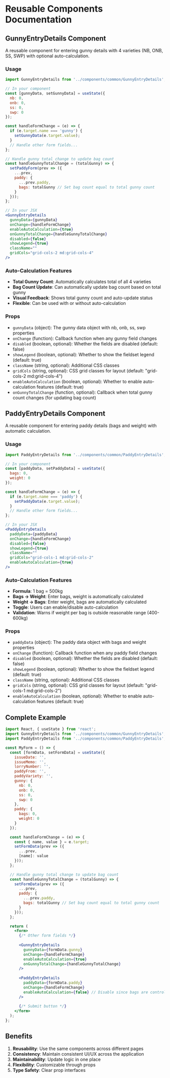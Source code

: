 # Reusable Components Documentation

## GunnyEntryDetails Component

A reusable component for entering gunny details with 4 varieties (NB, ONB, SS, SWP) with optional auto-calculation.

### Usage

```jsx
import GunnyEntryDetails from '../components/common/GunnyEntryDetails';

// In your component
const [gunnyData, setGunnyData] = useState({
  nb: 0,
  onb: 0,
  ss: 0,
  swp: 0
});

const handleFormChange = (e) => {
  if (e.target.name === 'gunny') {
    setGunnyData(e.target.value);
  }
  // Handle other form fields...
};

// Handle gunny total change to update bag count
const handleGunnyTotalChange = (totalGunny) => {
  setPaddyForm(prev => ({
    ...prev,
    paddy: {
      ...prev.paddy,
      bags: totalGunny // Set bag count equal to total gunny count
    }
  }));
};

// In your JSX
<GunnyEntryDetails
  gunnyData={gunnyData}
  onChange={handleFormChange}
  enableAutoCalculation={true}
  onGunnyTotalChange={handleGunnyTotalChange}
  disabled={false}
  showLegend={true}
  className=""
  gridCols="grid-cols-2 md:grid-cols-4"
/>
```

### Auto-Calculation Features

- **Total Gunny Count**: Automatically calculates total of all 4 varieties
- **Bag Count Update**: Can automatically update bag count based on total gunny
- **Visual Feedback**: Shows total gunny count and auto-update status
- **Flexible**: Can be used with or without auto-calculation

### Props

- `gunnyData` (object): The gunny data object with nb, onb, ss, swp properties
- `onChange` (function): Callback function when any gunny field changes
- `disabled` (boolean, optional): Whether the fields are disabled (default: false)
- `showLegend` (boolean, optional): Whether to show the fieldset legend (default: true)
- `className` (string, optional): Additional CSS classes
- `gridCols` (string, optional): CSS grid classes for layout (default: "grid-cols-2 md:grid-cols-4")
- `enableAutoCalculation` (boolean, optional): Whether to enable auto-calculation features (default: true)
- `onGunnyTotalChange` (function, optional): Callback when total gunny count changes (for updating bag count)

## PaddyEntryDetails Component

A reusable component for entering paddy details (bags and weight) with automatic calculation.

### Usage

```jsx
import PaddyEntryDetails from '../components/common/PaddyEntryDetails';

// In your component
const [paddyData, setPaddyData] = useState({
  bags: 0,
  weight: 0
});

const handleFormChange = (e) => {
  if (e.target.name === 'paddy') {
    setPaddyData(e.target.value);
  }
  // Handle other form fields...
};

// In your JSX
<PaddyEntryDetails
  paddyData={paddyData}
  onChange={handleFormChange}
  disabled={false}
  showLegend={true}
  className=""
  gridCols="grid-cols-1 md:grid-cols-2"
  enableAutoCalculation={true}
/>
```

### Auto-Calculation Features

- **Formula**: 1 bag = 500kg
- **Bags → Weight**: Enter bags, weight is automatically calculated
- **Weight → Bags**: Enter weight, bags are automatically calculated
- **Toggle**: Users can enable/disable auto-calculation
- **Validation**: Warns if weight per bag is outside reasonable range (400-600kg)

### Props

- `paddyData` (object): The paddy data object with bags and weight properties
- `onChange` (function): Callback function when any paddy field changes
- `disabled` (boolean, optional): Whether the fields are disabled (default: false)
- `showLegend` (boolean, optional): Whether to show the fieldset legend (default: true)
- `className` (string, optional): Additional CSS classes
- `gridCols` (string, optional): CSS grid classes for layout (default: "grid-cols-1 md:grid-cols-2")
- `enableAutoCalculation` (boolean, optional): Whether to enable auto-calculation features (default: true)

## Complete Example

```jsx
import React, { useState } from 'react';
import GunnyEntryDetails from '../components/common/GunnyEntryDetails';
import PaddyEntryDetails from '../components/common/PaddyEntryDetails';

const MyForm = () => {
  const [formData, setFormData] = useState({
    issueDate: '',
    issueMemo: '',
    lorryNumber: '',
    paddyFrom: '',
    paddyVariety: '',
    gunny: {
      nb: 0,
      onb: 0,
      ss: 0,
      swp: 0
    },
    paddy: {
      bags: 0,
      weight: 0
    }
  });

  const handleFormChange = (e) => {
    const { name, value } = e.target;
    setFormData(prev => ({
      ...prev,
      [name]: value
    }));
  };

  // Handle gunny total change to update bag count
  const handleGunnyTotalChange = (totalGunny) => {
    setFormData(prev => ({
      ...prev,
      paddy: {
        ...prev.paddy,
        bags: totalGunny // Set bag count equal to total gunny count
      }
    }));
  };

  return (
    <form>
      {/* Other form fields */}
      
      <GunnyEntryDetails
        gunnyData={formData.gunny}
        onChange={handleFormChange}
        enableAutoCalculation={true}
        onGunnyTotalChange={handleGunnyTotalChange}
      />
      
      <PaddyEntryDetails
        paddyData={formData.paddy}
        onChange={handleFormChange}
        enableAutoCalculation={false} // Disable since bags are controlled by gunny
      />
      
      {/* Submit button */}
    </form>
  );
};
```

## Benefits

1. **Reusability**: Use the same components across different pages
2. **Consistency**: Maintain consistent UI/UX across the application
3. **Maintainability**: Update logic in one place
4. **Flexibility**: Customizable through props
5. **Type Safety**: Clear prop interfaces 